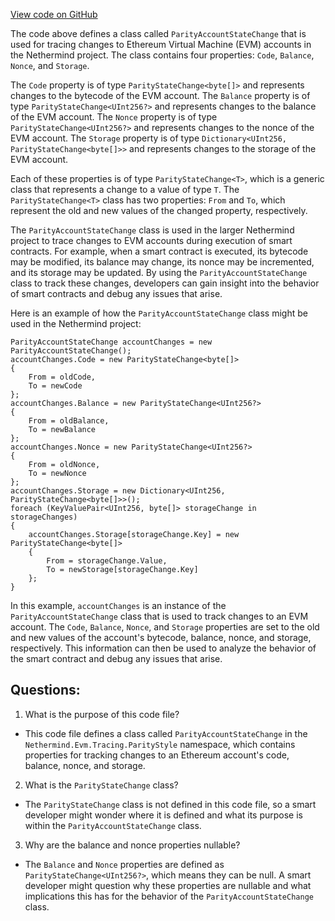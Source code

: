 [View code on GitHub](https://github.com/NethermindEth/nethermind/src/Nethermind/Nethermind.Evm/Tracing/ParityStyle/ParityAccountStateChange.cs)

The code above defines a class called `ParityAccountStateChange` that is used for tracing changes to Ethereum Virtual Machine (EVM) accounts in the Nethermind project. The class contains four properties: `Code`, `Balance`, `Nonce`, and `Storage`. 

The `Code` property is of type `ParityStateChange<byte[]>` and represents changes to the bytecode of the EVM account. The `Balance` property is of type `ParityStateChange<UInt256?>` and represents changes to the balance of the EVM account. The `Nonce` property is of type `ParityStateChange<UInt256?>` and represents changes to the nonce of the EVM account. The `Storage` property is of type `Dictionary<UInt256, ParityStateChange<byte[]>>` and represents changes to the storage of the EVM account. 

Each of these properties is of type `ParityStateChange<T>`, which is a generic class that represents a change to a value of type `T`. The `ParityStateChange<T>` class has two properties: `From` and `To`, which represent the old and new values of the changed property, respectively. 

The `ParityAccountStateChange` class is used in the larger Nethermind project to trace changes to EVM accounts during execution of smart contracts. For example, when a smart contract is executed, its bytecode may be modified, its balance may change, its nonce may be incremented, and its storage may be updated. By using the `ParityAccountStateChange` class to track these changes, developers can gain insight into the behavior of smart contracts and debug any issues that arise. 

Here is an example of how the `ParityAccountStateChange` class might be used in the Nethermind project:

```
ParityAccountStateChange accountChanges = new ParityAccountStateChange();
accountChanges.Code = new ParityStateChange<byte[]>
{
    From = oldCode,
    To = newCode
};
accountChanges.Balance = new ParityStateChange<UInt256?>
{
    From = oldBalance,
    To = newBalance
};
accountChanges.Nonce = new ParityStateChange<UInt256?>
{
    From = oldNonce,
    To = newNonce
};
accountChanges.Storage = new Dictionary<UInt256, ParityStateChange<byte[]>>();
foreach (KeyValuePair<UInt256, byte[]> storageChange in storageChanges)
{
    accountChanges.Storage[storageChange.Key] = new ParityStateChange<byte[]>
    {
        From = storageChange.Value,
        To = newStorage[storageChange.Key]
    };
}
```

In this example, `accountChanges` is an instance of the `ParityAccountStateChange` class that is used to track changes to an EVM account. The `Code`, `Balance`, `Nonce`, and `Storage` properties are set to the old and new values of the account's bytecode, balance, nonce, and storage, respectively. This information can then be used to analyze the behavior of the smart contract and debug any issues that arise.
## Questions: 
 1. What is the purpose of this code file?
- This code file defines a class called `ParityAccountStateChange` in the `Nethermind.Evm.Tracing.ParityStyle` namespace, which contains properties for tracking changes to an Ethereum account's code, balance, nonce, and storage.

2. What is the `ParityStateChange` class?
- The `ParityStateChange` class is not defined in this code file, so a smart developer might wonder where it is defined and what its purpose is within the `ParityAccountStateChange` class.

3. Why are the balance and nonce properties nullable?
- The `Balance` and `Nonce` properties are defined as `ParityStateChange<UInt256?>`, which means they can be null. A smart developer might question why these properties are nullable and what implications this has for the behavior of the `ParityAccountStateChange` class.